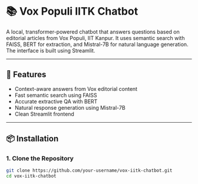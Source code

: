 # 📚 Vox Populi IITK Chatbot

A local, transformer-powered chatbot that answers questions based on editorial articles from Vox Populi, IIT Kanpur. It uses semantic search with FAISS, BERT for extraction, and Mistral-7B for natural language generation. The interface is built using Streamlit.

---

## 🚀 Features

- Context-aware answers from Vox editorial content
- Fast semantic search using FAISS
- Accurate extractive QA with BERT
- Natural response generation using Mistral-7B
- Clean Streamlit frontend

---

## 📦 Installation

### 1. Clone the Repository

```bash
git clone https://github.com/your-username/vox-iitk-chatbot.git
cd vox-iitk-chatbot

